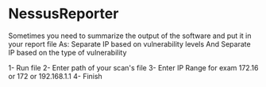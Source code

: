 # NessusReporter
Sometimes you need to summarize the output of the software and put it in your report file As: Separate IP based on vulnerability levels And Separate IP based on the type of vulnerability

1- Run file
2- Enter path of your scan's file
3- Enter IP Range for exam 172.16 or 172 or 192.168.1.1
4- Finish
